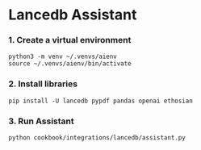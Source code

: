 # Lancedb Assistant

### 1. Create a virtual environment
```shell
python3 -m venv ~/.venvs/aienv
source ~/.venvs/aienv/bin/activate
```

### 2. Install libraries
```shell
pip install -U lancedb pypdf pandas openai ethosian
```

### 3. Run Assistant
```shell
python cookbook/integrations/lancedb/assistant.py
```
